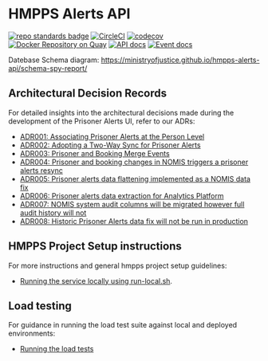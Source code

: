 # HMPPS Alerts API
[![repo standards badge](https://img.shields.io/badge/dynamic/json?color=blue&style=flat&logo=github&label=MoJ%20Compliant&query=%24.result&url=https%3A%2F%2Foperations-engineering-reports.cloud-platform.service.justice.gov.uk%2Fapi%2Fv1%2Fcompliant_public_repositories%2Fhmpps-alerts-api)](https://operations-engineering-reports.cloud-platform.service.justice.gov.uk/public-github-repositories.html#hmpps-alerts-api "Link to report")
[![CircleCI](https://circleci.com/gh/ministryofjustice/hmpps-alerts-api/tree/main.svg?style=svg)](https://circleci.com/gh/ministryofjustice/hmpps-alerts-api)
[![codecov](https://codecov.io/github/ministryofjustice/hmpps-alerts-api/branch/main/graph/badge.svg)](https://codecov.io/github/ministryofjustice/hmpps-alerts-api)
[![Docker Repository on Quay](https://quay.io/repository/hmpps/hmpps-alerts-api/status "Docker Repository on Quay")](https://quay.io/repository/hmpps/hmpps-alerts-api)
[![API docs](https://img.shields.io/badge/API_docs_-view-85EA2D.svg?logo=swagger)](https://alerts-api-dev.hmpps.service.justice.gov.uk/swagger-ui/index.html)
[![Event docs](https://img.shields.io/badge/Event_docs-view-85EA2D.svg)](https://studio.asyncapi.com/?readOnly&url=https://raw.githubusercontent.com/ministryofjustice/hmpps-alerts-api/main/async-api.yml)

Datebase Schema diagram: https://ministryofjustice.github.io/hmpps-alerts-api/schema-spy-report/

## Architectural Decision Records

For detailed insights into the architectural decisions made during the development of the Prisoner Alerts UI, refer to our ADRs:
- [ADR001: Associating Prisoner Alerts at the Person Level](architectural_design_record/001-person-level-association.md)
- [ADR002: Adopting a Two-Way Sync for Prisoner Alerts](architectural_design_record/002-two-way-sync.md)
- [ADR003: Prisoner and Booking Merge Events](architectural_design_record/003-prisoner-merge.md)
- [ADR004: Prisoner and booking changes in NOMIS triggers a prisoner alerts resync](architectural_design_record/004-prisoner-alerts-resync.md)
- [ADR005: Prisoner alerts data flattening implemented as a NOMIS data fix](architectural_design_record/005-alerts-flattening-data-fix.md)
- [ADR006: Prisoner alerts data extraction for Analytics Platform](architectural_design_record/006-analytics-platform.md)
- [ADR007: NOMIS system audit columns will be migrated however full audit history will not](architectural_design_record/007-system-audit-columns-will-be-migrated.md)
- [ADR008: Historic Prisoner Alerts data fix will not be run in production](architectural_design_record/008-no-historic-alerts-data-fix.md)

## HMPPS Project Setup instructions

For more instructions and general hmpps project setup guidelines:
- [Running the service locally using run-local.sh](docs/RUNNING_LOCALLY.md).

## Load testing

For guidance in running the load test suite against local and deployed environments:
- [Running the load tests](docs/LOAD_TESTING.md)
